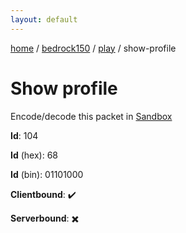 ```yaml
---
layout: default
---
```


[home](/)  /  [bedrock150](/protocol/bedrock150)  /  [play](/protocol/bedrock150/play)  /  show-profile

# Show profile

Encode/decode this packet in [Sandbox](../../../sandbox/bedrock150#Play.ShowProfile)

**Id**: 104

**Id** (hex): 68

**Id** (bin): 01101000

**Clientbound**: ✔️

**Serverbound**: ✖️
